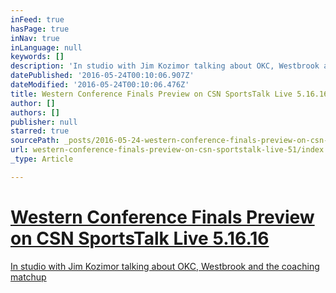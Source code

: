 ```yaml
---
inFeed: true
hasPage: true
inNav: true
inLanguage: null
keywords: []
description: 'In studio with Jim Kozimor talking about OKC, Westbrook and the coaching matchup'
datePublished: '2016-05-24T00:10:06.907Z'
dateModified: '2016-05-24T00:10:06.476Z'
title: Western Conference Finals Preview on CSN SportsTalk Live 5.16.16
author: []
authors: []
publisher: null
starred: true
sourcePath: _posts/2016-05-24-western-conference-finals-preview-on-csn-sportstalk-live-51.md
url: western-conference-finals-preview-on-csn-sportstalk-live-51/index.html
_type: Article

---
```

# [Western Conference Finals Preview on CSN SportsTalk Live 5.16.16][0]

[In studio with Jim Kozimor talking about OKC, Westbrook and the coaching matchup][0]

[0]: https://youtu.be/ShhUdTs-p8o